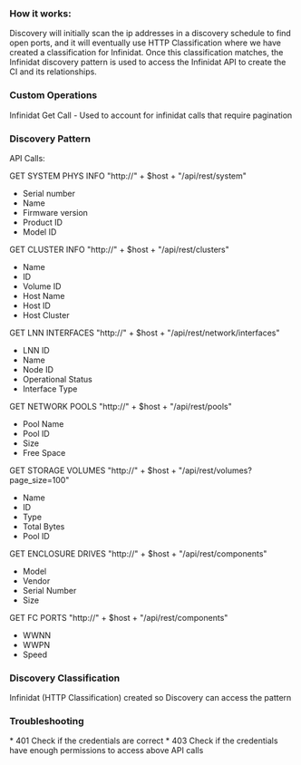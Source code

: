 <h3>How it works:</h3>
Discovery will initially scan the ip addresses in a discovery schedule to find open ports, and it will eventually use HTTP Classification where we have created a classification for Infinidat. Once this classification matches, the Infinidat discovery pattern is used to access the Infinidat API to create the CI and its relationships.

<h3>Custom Operations</h3>

Infinidat Get Call - Used to account for infinidat calls that require pagination

<h3>Discovery Pattern</h3>

API Calls:

GET SYSTEM PHYS INFO "http://" + $host + "/api/rest/system"
* Serial number
* Name 
* Firmware version
* Product ID
* Model ID

GET CLUSTER INFO "http://" + $host + "/api/rest/clusters"

* Name
* ID
* Volume ID
* Host Name
* Host ID
* Host Cluster
	
GET LNN INTERFACES "http://" + $host + "/api/rest/network/interfaces"

* LNN ID
* Name
* Node ID
* Operational Status
* Interface Type

GET NETWORK POOLS "http://" + $host + "/api/rest/pools"

* Pool Name
* Pool ID
* Size
* Free Space

GET STORAGE VOLUMES "http://" + $host + "/api/rest/volumes?page_size=100"

* Name
* ID
* Type
* Total Bytes
* Pool ID

GET ENCLOSURE DRIVES "http://" + $host + "/api/rest/components"

* Model
* Vendor
* Serial Number
* Size

GET FC PORTS "http://" + $host + "/api/rest/components"

* WWNN
* WWPN
* Speed


<h3>Discovery Classification</h3>
Infinidat (HTTP Classification) created so Discovery can access the pattern

<h3>Troubleshooting</h3>
* 401 Check if the credentials are correct
* 403 Check if the credentials have enough permissions to access above API calls
	

